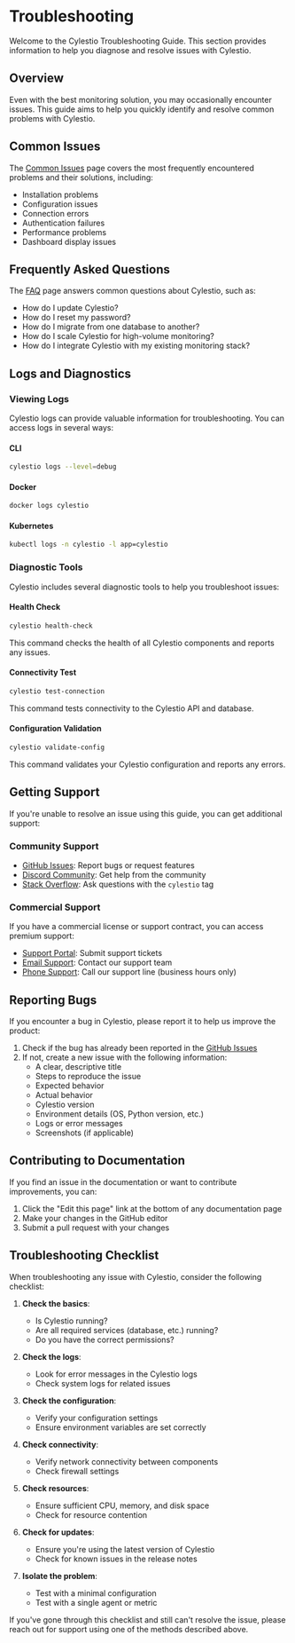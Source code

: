 # Troubleshooting

Welcome to the Cylestio Troubleshooting Guide. This section provides information to help you diagnose and resolve issues with Cylestio.

## Overview

Even with the best monitoring solution, you may occasionally encounter issues. This guide aims to help you quickly identify and resolve common problems with Cylestio.

## Common Issues

The [Common Issues](common-issues.md) page covers the most frequently encountered problems and their solutions, including:

- Installation problems
- Configuration issues
- Connection errors
- Authentication failures
- Performance problems
- Dashboard display issues

## Frequently Asked Questions

The [FAQ](faq.md) page answers common questions about Cylestio, such as:

- How do I update Cylestio?
- How do I reset my password?
- How do I migrate from one database to another?
- How do I scale Cylestio for high-volume monitoring?
- How do I integrate Cylestio with my existing monitoring stack?

## Logs and Diagnostics

### Viewing Logs

Cylestio logs can provide valuable information for troubleshooting. You can access logs in several ways:

#### CLI

```bash
cylestio logs --level=debug
```

#### Docker

```bash
docker logs cylestio
```

#### Kubernetes

```bash
kubectl logs -n cylestio -l app=cylestio
```

### Diagnostic Tools

Cylestio includes several diagnostic tools to help you troubleshoot issues:

#### Health Check

```bash
cylestio health-check
```

This command checks the health of all Cylestio components and reports any issues.

#### Connectivity Test

```bash
cylestio test-connection
```

This command tests connectivity to the Cylestio API and database.

#### Configuration Validation

```bash
cylestio validate-config
```

This command validates your Cylestio configuration and reports any errors.

## Getting Support

If you're unable to resolve an issue using this guide, you can get additional support:

### Community Support

- [GitHub Issues](https://github.com/cylestio/cylestio/issues): Report bugs or request features
- [Discord Community](https://discord.gg/cylestio): Get help from the community
- [Stack Overflow](https://stackoverflow.com/questions/tagged/cylestio): Ask questions with the `cylestio` tag

### Commercial Support

If you have a commercial license or support contract, you can access premium support:

- [Support Portal](https://support.cylestio.com): Submit support tickets
- [Email Support](mailto:support@cylestio.com): Contact our support team
- [Phone Support](tel:+1-555-123-4567): Call our support line (business hours only)

## Reporting Bugs

If you encounter a bug in Cylestio, please report it to help us improve the product:

1. Check if the bug has already been reported in the [GitHub Issues](https://github.com/cylestio/cylestio/issues)
2. If not, create a new issue with the following information:
   - A clear, descriptive title
   - Steps to reproduce the issue
   - Expected behavior
   - Actual behavior
   - Cylestio version
   - Environment details (OS, Python version, etc.)
   - Logs or error messages
   - Screenshots (if applicable)

## Contributing to Documentation

If you find an issue in the documentation or want to contribute improvements, you can:

1. Click the "Edit this page" link at the bottom of any documentation page
2. Make your changes in the GitHub editor
3. Submit a pull request with your changes

## Troubleshooting Checklist

When troubleshooting any issue with Cylestio, consider the following checklist:

1. **Check the basics**:
   - Is Cylestio running?
   - Are all required services (database, etc.) running?
   - Do you have the correct permissions?

2. **Check the logs**:
   - Look for error messages in the Cylestio logs
   - Check system logs for related issues

3. **Check the configuration**:
   - Verify your configuration settings
   - Ensure environment variables are set correctly

4. **Check connectivity**:
   - Verify network connectivity between components
   - Check firewall settings

5. **Check resources**:
   - Ensure sufficient CPU, memory, and disk space
   - Check for resource contention

6. **Check for updates**:
   - Ensure you're using the latest version of Cylestio
   - Check for known issues in the release notes

7. **Isolate the problem**:
   - Test with a minimal configuration
   - Test with a single agent or metric

If you've gone through this checklist and still can't resolve the issue, please reach out for support using one of the methods described above. 